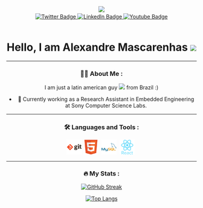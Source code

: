 <div id="header" align="center">
  <img src="https://media.giphy.com/media/v1.Y2lkPTc5MGI3NjExZW9jZ29pZHJjMGh2cGRoMHJuNDl3ZGdlNjMzeTg4bmQ2aWxqc2x1eiZlcD12MV9pbnRlcm5hbF9naWZfYnlfaWQmY3Q9Zw/3ohrywOqJIshUgchIQ/giphy.gif" width="200"/>
  <div id="badges">
    <a href="https://mascarenhasav.github.io/">
      <img src="https://img.shields.io/badge/Websiter-gray?style=for-the-badge&logo=proteus&logoColor=green" alt="Twitter Badge"/>
    </a>
    <a href="https://www.linkedin.com/in/alexandre-mascarenhas-2889b890/">
      <img src="https://img.shields.io/badge/LinkedIn-blue?style=for-the-badge&logo=linkedin&logoColor=white" alt="LinkedIn Badge"/>
    </a>
    <a href="https://www.youtube.com/channel/UCR073VUmjHDjmjZqHPRuH-Q">
      <img src="https://img.shields.io/badge/YouTube-red?style=for-the-badge&logo=youtube&logoColor=white" alt="Youtube Badge"/>
    </a>
  </div>
  <img src="https://komarev.com/ghpvc/?username=mascarenhasav&style=flat-square&color=blue" alt=""/>
  <h1>
    Hello, I am Alexandre Mascarenhas
    <img src="https://media.giphy.com/media/hvRJCLFzcasrR4ia7z/giphy.gif" width="30px"/>
  </h1>
  
  ---

  ### :woman_technologist: About Me :
  I am just a latin american guy <img src="https://media.giphy.com/media/WUlplcMpOCEmTGBtBW/giphy.gif" width="30"> from Brazil :)
  - :telescope: Currently working as a Research Assistant in Embedded Engineering at Sony Computer Science Labs.

---

### :hammer_and_wrench: Languages and Tools :
<div>
  <img src="https://github.com/devicons/devicon/blob/master/icons/git/git-original-wordmark.svg" title="Git" **alt="Git" width="40" height="40"/>
  <img src="https://github.com/devicons/devicon/blob/master/icons/html5/html5-original.svg" title="HTML5" alt="HTML" width="40" height="40"/>&nbsp;
  <img src="https://github.com/devicons/devicon/blob/master/icons/mysql/mysql-original-wordmark.svg" title="MySQL"  alt="MySQL" width="40" height="40"/>&nbsp;
  <img src="https://github.com/devicons/devicon/blob/master/icons/react/react-original-wordmark.svg" title="React" alt="React" width="40" height="40"/>&nbsp;  
</div>

---

### :fire: My Stats :
[![GitHub Streak](http://github-readme-streak-stats.herokuapp.com?user=mascarenhasav&theme=tokyonight&mode=weekly)](https://git.io/streak-stats)

[![Top Langs](https://github-readme-stats.vercel.app/api/top-langs/?username=mascarenhasav&layout=compact&theme=vision-friendly-dark&hide=makefile)](https://github.com/anuraghazra/github-readme-stats)

</div>

